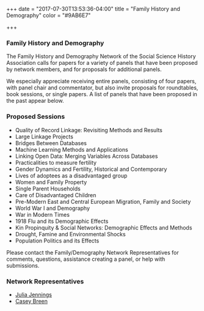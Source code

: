 +++
date = "2017-07-30T13:53:36-04:00"
title = "Family History and Demography"
color = "#9AB6E7"

+++

### Family History and Demography

The Family History and Demography Network of the Social Science History Association calls for papers for a variety of panels that have been proposed by network members, and for proposals for additional panels.

We especially appreciate receiving entire panels, consisting of four papers, with panel chair and commentator, but also invite proposals for roundtables, book sessions, or single papers.  A list of panels that have been proposed in the past appear below.

### Proposed Sessions
- Quality of Record Linkage: Revisiting Methods and Results
- Large Linkage Projects
- Bridges Between Databases
- Machine Learning Methods and Applications
- Linking Open Data: Merging Variables Across Databases
- Practicalities to measure fertility
- Gender Dynamics and Fertility, Historical and Contemporary
- Lives of adoptees as a disadvantaged group
- Women and Family Property
- Single Parent Households
- Care of Disadvantaged Children
- Pre-Modern East and Central European Migration, Family and Society
- World War I and Demography
- War in Modern Times
- 1918 Flu and its Demographic Effects
- Kin Propinquity & Social Networks: Demographic Effects and Methods
- Drought, Famine and Environmental Shocks
- Population Politics and its Effects

Please contact the Family/Demography Network Representatives for comments, questions, assistance creating a panel, or help with submissions.

### Network Representatives
     
- [Julia Jennings](mailto:jjennings2@albany.edu) 
- [Casey Breen](mailto:casey.breen@demography.ox.ac.uk)
